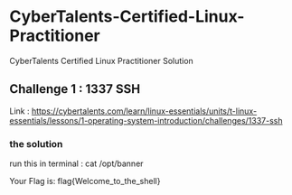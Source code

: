 # CyberTalents-Certified-Linux-Practitioner
CyberTalents Certified Linux Practitioner Solution

[//]: <> (image is here.)


## Challenge 1 :   1337 SSH

Link : https://cybertalents.com/learn/linux-essentials/units/t-linux-essentials/lessons/1-operating-system-introduction/challenges/1337-ssh

[//]: <> (image is here.)

### the solution
run this in terminal :  cat /opt/banner

Your Flag is: flag{Welcome_to_the_shell}

[//]: <> (image is here.)




